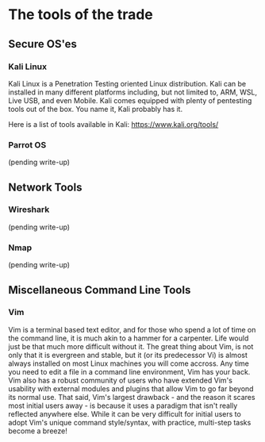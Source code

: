 # The tools of the trade

## Secure OS'es

### Kali Linux

Kali Linux is a Penetration Testing oriented Linux distribution. Kali can be installed in many different platforms including, but not limited to, ARM, WSL, Live USB, and even Mobile. Kali comes equipped with plenty of pentesting tools out of the box. You name it, Kali probably has it.

Here is a list of tools available in Kali: https://www.kali.org/tools/

### Parrot OS

(pending write-up)

## Network Tools

### Wireshark

(pending write-up)

### Nmap

(pending write-up)

## Miscellaneous Command Line Tools

### Vim

Vim is a terminal based text editor, and for those who spend a lot of time on the command line, it is much akin to a hammer for a carpenter. Life would just be that much more difficult without it. The great thing about Vim, is not only that it is evergreen and stable, but it (or its predecessor Vi) is almost always installed on most Linux machines you will come accross. Any time you need to edit a file in a command line environment, Vim has your back. Vim also has a robust community of users who have extended Vim's usability with external modules and plugins that allow Vim to go far beyond its normal use. That said, Vim's largest drawback - and the reason it scares most initial users away - is because it uses a paradigm that isn't really reflected anywhere else. While it can be very difficult for initial users to adopt Vim's unique command style/syntax, with practice, multi-step tasks become a breeze!
